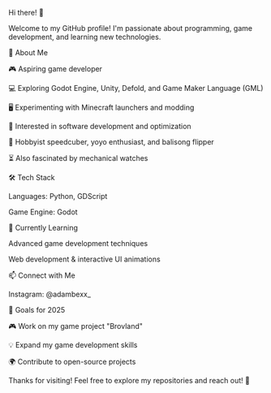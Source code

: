 Hi there! 👋

Welcome to my GitHub profile! I'm passionate about programming, game development, and learning new technologies.

🚀 About Me

🎮 Aspiring game developer

💻 Exploring Godot Engine, Unity, Defold, and Game Maker Language (GML)

🖥️ Experimenting with Minecraft launchers and modding

🔧 Interested in software development and optimization

🧩 Hobbyist speedcuber, yoyo enthusiast, and balisong flipper

⏳ Also fascinated by mechanical watches

🛠️ Tech Stack

Languages: Python, GDScript

Game Engine: Godot

🌱 Currently Learning

Advanced game development techniques

Web development & interactive UI animations

📫 Connect with Me

Instagram: @adambexx_

🎯 Goals for 2025

🎮 Work on my game project "Brovland"

💡 Expand my game development skills

🌍 Contribute to open-source projects

Thanks for visiting! Feel free to explore my repositories and reach out! 🚀
